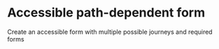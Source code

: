 # Accessible path-dependent form
Create an accessible form with multiple possible journeys and required forms